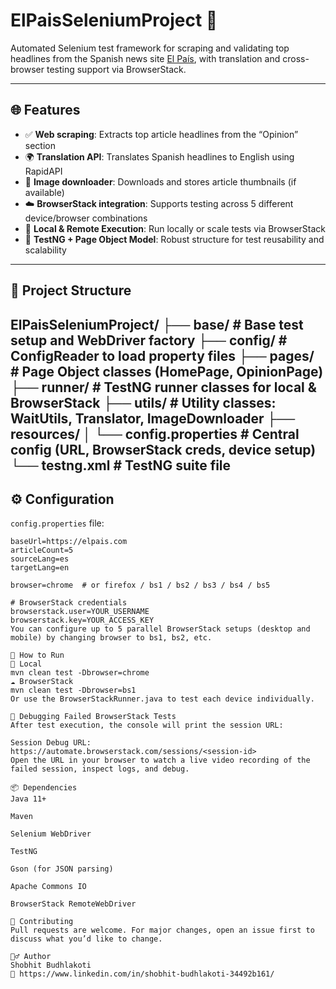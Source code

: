 # ElPaisSeleniumProject 📰

Automated Selenium test framework for scraping and validating top headlines from the Spanish news site [El País](https://elpais.com), with translation and cross-browser testing support via BrowserStack.

---

## 🌐 Features

- ✅ **Web scraping**: Extracts top article headlines from the “Opinion” section
- 🌍 **Translation API**: Translates Spanish headlines to English using RapidAPI
- 📸 **Image downloader**: Downloads and stores article thumbnails (if available)
- ☁️ **BrowserStack integration**: Supports testing across 5 different device/browser combinations
- 🔄 **Local & Remote Execution**: Run locally or scale tests via BrowserStack
- 🧪 **TestNG + Page Object Model**: Robust structure for test reusability and scalability

---

## 📁 Project Structure

ElPaisSeleniumProject/
├── base/ # Base test setup and WebDriver factory
├── config/ # ConfigReader to load property files
├── pages/ # Page Object classes (HomePage, OpinionPage)
├── runner/ # TestNG runner classes for local & BrowserStack
├── utils/ # Utility classes: WaitUtils, Translator, ImageDownloader
├── resources/
│ └── config.properties # Central config (URL, BrowserStack creds, device setup)
└── testng.xml # TestNG suite file
---

## ⚙️ Configuration
`config.properties` file:

```properties
baseUrl=https://elpais.com
articleCount=5
sourceLang=es
targetLang=en

browser=chrome  # or firefox / bs1 / bs2 / bs3 / bs4 / bs5

# BrowserStack credentials
browserstack.user=YOUR_USERNAME
browserstack.key=YOUR_ACCESS_KEY
You can configure up to 5 parallel BrowserStack setups (desktop and mobile) by changing browser to bs1, bs2, etc.

🚀 How to Run
🔧 Local
mvn clean test -Dbrowser=chrome
☁️ BrowserStack
mvn clean test -Dbrowser=bs1
Or use the BrowserStackRunner.java to test each device individually.

📸 Debugging Failed BrowserStack Tests
After test execution, the console will print the session URL:

Session Debug URL: https://automate.browserstack.com/sessions/<session-id>
Open the URL in your browser to watch a live video recording of the failed session, inspect logs, and debug.

📦 Dependencies
Java 11+

Maven

Selenium WebDriver

TestNG

Gson (for JSON parsing)

Apache Commons IO

BrowserStack RemoteWebDriver

🤝 Contributing
Pull requests are welcome. For major changes, open an issue first to discuss what you’d like to change.

🙋‍♂️ Author
Shobhit Budhlakoti
📧 https://www.linkedin.com/in/shobhit-budhlakoti-34492b161/
